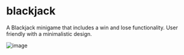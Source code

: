 # blackjack

A Blackjack minigame that includes a win and lose functionality. User friendly with a minimalistic design.

![image](https://user-images.githubusercontent.com/62781023/135006051-b7157b87-2393-43a8-b2b7-d4f88db2db92.png)
